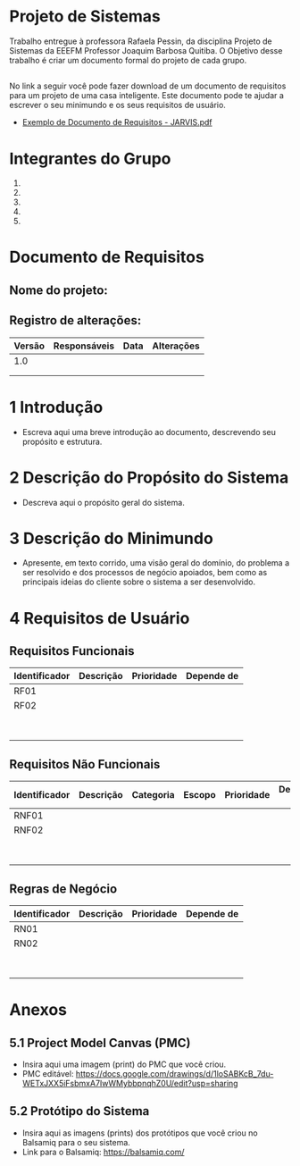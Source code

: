 # Projeto de Sistemas
Trabalho entregue à professora Rafaela Pessin, da disciplina Projeto de Sistemas da EEEFM Professor Joaquim Barbosa Quitiba. O Objetivo desse trabalho é criar um documento formal do projeto de cada grupo.

## 
No link a seguir você pode fazer download de um documento de requisitos para um projeto de uma casa inteligente. Este documento pode te ajudar a escrever o seu minimundo e os seus requisitos de usuário.
* [Exemplo de Documento de Requisitos - JARVIS.pdf](https://github.com/user-attachments/files/17388495/Exemplo.de.Documento.de.Requisitos.-.JARVIS.pdf)

# Integrantes do Grupo
1) 
2) 
3) 
4) 
5) 

# Documento de Requisitos

## Nome do projeto: 

## Registro de alterações:

|Versão|Responsáveis|Data|Alterações|
|------|------------|----|----------|
|  1.0 |            |    |          |
|      |            |    |          |
|      |            |    |          |

# 1 Introdução

* Escreva aqui uma breve introdução ao documento, descrevendo seu propósito e estrutura.

# 2 Descrição do Propósito do Sistema

* Descreva aqui o propósito geral do sistema.
 
# 3 Descrição do Minimundo

* Apresente, em texto corrido, uma visão geral do domínio, do problema a ser resolvido e dos processos de negócio apoiados, bem como as principais ideias do cliente sobre o sistema a ser desenvolvido.

# 4 Requisitos de Usuário

## Requisitos Funcionais

|Identificador|Descrição|Prioridade|Depende de|
|-------------|---------|----------|----------|
|    RF01     |         |          |          |
|    RF02     |         |          |          |
|             |         |          |          |
|             |         |          |          |
|             |         |          |          |
|             |         |          |          |
|             |         |          |          |
|             |         |          |          |
|             |         |          |          |
|             |         |          |          |

## Requisitos Não Funcionais

|Identificador|Descrição|Categoria|Escopo|Prioridade|Depende de|
|-------------|---------|---------|------|----------|----------|
|    RNF01    |         |         |      |          |          |
|    RNF02    |         |         |      |          |          |
|             |         |         |      |          |          |
|             |         |         |      |          |          |
|             |         |         |      |          |          |
|             |         |         |      |          |          |
|             |         |         |      |          |          |
|             |         |         |      |          |          |
|             |         |         |      |          |          |
|             |         |         |      |          |          |

## Regras de Negócio

|Identificador|Descrição|Prioridade|Depende de|
|-------------|---------|----------|----------|
|    RN01     |         |          |          |
|    RN02     |         |          |          |
|             |         |          |          |
|             |         |          |          |
|             |         |          |          |
|             |         |          |          |
|             |         |          |          |
|             |         |          |          |
|             |         |          |          |
|             |         |          |          |

# Anexos

## 5.1 Project Model Canvas (PMC)
* Insira aqui uma imagem (print) do PMC que você criou.
* PMC editável: https://docs.google.com/drawings/d/1loSABKcB_7du-WETxJXX5iFsbmxA7IwWMybbpnqhZ0U/edit?usp=sharing

## 5.2 Protótipo do Sistema
* Insira aqui as imagens (prints) dos protótipos que você criou no Balsamiq para o seu sistema.
* Link para o Balsamiq: https://balsamiq.com/

